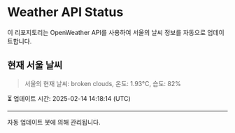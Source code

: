 
# Weather API Status

이 리포지토리는 OpenWeather API를 사용하여 서울의 날씨 정보를 자동으로 업데이트합니다.

## 현재 서울 날씨
> 서울의 현재 날씨: broken clouds, 온도: 1.93°C, 습도: 82%

⏳ 업데이트 시간: 2025-02-14 14:18:14 (UTC)

---
자동 업데이트 봇에 의해 관리됩니다.
